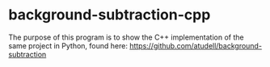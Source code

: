 # background-subtraction-cpp

The purpose of this program is to show the C++ implementation of the same project in Python, found here:
https://github.com/atudell/background-subtraction

